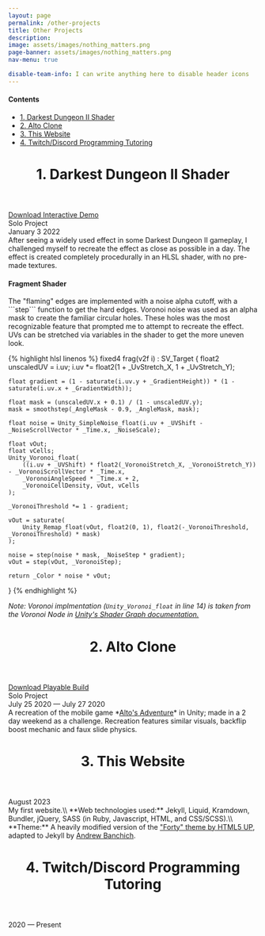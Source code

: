 ```yaml
---
layout: page
permalink: /other-projects
title: Other Projects
description: 
image: assets/images/nothing_matters.png
page-banner: assets/images/nothing_matters.png
nav-menu: true

disable-team-info: I can write anything here to disable header icons
---
```


<!-- TODO: School stuff: Enigma AI, SIFT -->

<div class=nav>
<h4>Contents</h4>
<ul>
    <li><a href="#dd-shader" class="button small scrolly"><span class="number">1.</span> Darkest Dungeon II Shader</a></li>
    <li><a href="#alto" class="button small scrolly"><span class="number">2.</span> Alto Clone</a></li>
    <li><a href="#website" class="button small scrolly"><span class="number">3.</span> This Website</a></li>
    <li><a href="#tutoring" class="button small scrolly"><span class="number">4.</span> Twitch/Discord Programming Tutoring</a></li>
</ul>
</div>

<!-- TODO: Upload Build, video -->
<header id="dd-shader" class="major page-header"><h1><span class="number">1.</span> Darkest Dungeon II Shader</h1></header>
<a href="https://github.com/JKHYuen/BloomAttenuationBuild" target="_blank" rel="noopener noreferrer" class="button icon fa-download">Download Interactive Demo</a>
<div class="project-icon-info other-projects">
    <div>
        <span class="icon fa-users"></span>
        <span>Solo Project</span>
    </div>
    <div>
        <span class="icon fa-calendar-days"></span>
        <span>January 3 2022</span>
    </div>
</div>
After seeing a widely used effect in some Darkest Dungeon II gameplay, I challenged myself to recreate the effect as close as possible in a day. The effect is created completely procedurally in an HLSL shader, with no pre-made textures.

<h4>Fragment Shader</h4>
The "flaming" edges are implemented with a noise alpha cutoff, with a ```step``` function to get the hard edges. Voronoi noise was used as an alpha mask to create the familiar circular holes. These holes was the most recognizable feature that prompted me to attempt to recreate the effect. UVs can be stretched via variables in the shader to get the more uneven look.

<!-- TODO: talk about angle mask -->

{% highlight hlsl linenos %}
fixed4 frag(v2f i) : SV_Target {
    float2 unscaledUV = i.uv;
    i.uv *= float2(1 + _UvStretch_X, 1 + _UvStretch_Y);

    float gradient = (1 - saturate(i.uv.y + _GradientHeight)) * (1 - saturate(i.uv.x + _GradientWidth));

    float mask = (unscaledUV.x + 0.1) / (1 - unscaledUV.y);
    mask = smoothstep(_AngleMask - 0.9, _AngleMask, mask);

    float noise = Unity_SimpleNoise_float(i.uv + _UVShift - _NoiseScrollVector * _Time.x, _NoiseScale);

    float vOut;
    float vCells;
    Unity_Voronoi_float(
        ((i.uv + _UVShift) * float2(_VoronoiStretch_X, _VoronoiStretch_Y)) - _VoronoiScrollVector * _Time.x,
        _VoronoiAngleSpeed * _Time.x + 2,
        _VoronoiCellDensity, vOut, vCells
    );

    _VoronoiThreshold *= 1 - gradient;

    vOut = saturate(
        Unity_Remap_float(vOut, float2(0, 1), float2(-_VoronoiThreshold, _VoronoiThreshold) * mask)
    );

    noise = step(noise * mask, _NoiseStep * gradient);
    vOut = step(vOut, _VoronoiStep);

    return _Color * noise * vOut;
}
{% endhighlight %}

*Note: Voronoi implmentation (```Unity_Voronoi_float``` in line 14) is taken from the Voronoi Node in <a href="https://docs.unity3d.com/Packages/com.unity.shadergraph@6.9/manual/Voronoi-Node.html" target="_blank" rel="noopener noreferrer">Unity's Shader Graph documentation.</a>*

<!-- TODO: Upload Build, video -->
<header id="alto" class="major page-header"><h1><span class="number">2.</span> Alto Clone</h1></header>
<a href="https://github.com/JKHYuen/BloomAttenuationBuild" target="_blank" rel="noopener noreferrer" class="button icon fa-download">Download Playable Build</a>
<div class="project-icon-info other-projects">
    <div>
        <span class="icon fa-users"></span>
        <span>Solo Project</span>
    </div>
    <div>
        <span class="icon fa-calendar-days"></span>
        <span>July 25 2020 — July 27 2020</span>
    </div>
</div>
A recreation of the mobile game *<a href="https://www.youtube.com/watch?v=Wk5JupHelAg" target="_blank" rel="noopener noreferrer">Alto's Adventure</a>* in Unity; made in a 2 day weekend as a challenge. Recreation features similar visuals, backflip boost mechanic and faux slide physics.

<header id="website" class="major page-header"><h1><span class="number">3.</span> This Website</h1></header>
<div class="project-icon-info other-projects">
    <div>
        <span class="icon fa-calendar-days"></span>
        <span>August 2023</span>
    </div>
</div>
My first website.\\
**Web technologies used:** Jekyll, Liquid, Kramdown, Bundler, jQuery, SASS (in Ruby, Javascript, HTML, and CSS/SCSS).\\
**Theme:** A heavily modified version of the <a href="https://html5up.net/forty" target="_blank" rel="noopener noreferrer">"Forty" theme by HTML5 UP</a>, adapted to Jekyll by <a href="https://github.com/andrewbanchich/forty-jekyll-theme" target="_blank" rel="noopener noreferrer">Andrew Banchich</a>.

<header id="tutoring" class="major page-header"><h1><span class="number">4.</span> Twitch/Discord Programming Tutoring</h1></header>
<div class="project-icon-info other-projects">
    <div>
        <span class="icon fa-calendar-days"></span>
        <span>2020 — Present</span>
    </div>
</div>
